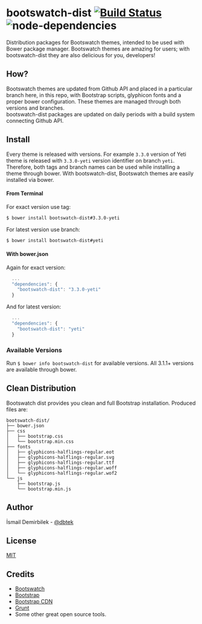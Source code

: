 bootswatch-dist [![Build Status](https://travis-ci.org/dbtek/bootswatch-dist.svg?branch=master)](https://travis-ci.org/dbtek/bootswatch-dist) ![node-dependencies](https://david-dm.org/dbtek/bootswatch-dist.png)
===============

Distribution packages for Bootswatch themes, intended to be used with Bower package manager. Bootswatch themes are amazing for users; with bootswatch-dist they are also delicious for you, developers!

## How?
Bootswatch themes are updated from Github API and placed in a particular branch here, in this repo, with Bootstrap scripts, glyphicon fonts and a proper bower configuration. These themes are managed through both versions and branches.  
bootswatch-dist packages are updated on daily periods with a build system connecting Github API.

## Install 
Every theme is released with versions. For example `3.3.0` version of Yeti theme is released with `3.3.0-yeti` version identifier on branch `yeti`. Therefore, both tags and branch names can be used while installing a theme through bower.
With bootswatch-dist, Bootswatch themes are easily installed via bower.

#### From Terminal
For exact version use tag:
```bash
$ bower install bootswatch-dist#3.3.0-yeti
```

For latest version use branch:
```bash
$ bower install bootswatch-dist#yeti
```

#### With bower.json
Again for exact version:
```js
  ...
  "dependencies": {
    "bootswatch-dist": "3.3.0-yeti"
  }
```
And for latest version:
```js
  ...
  "dependencies": {
    "bootswatch-dist": "yeti"
  }
```

### Available Versions
Run `$ bower info bootswatch-dist` for available versions. All 3.1.1+ versions are available through bower.


## Clean Distribution
Bootswatch dist provides you clean and full Bootstrap installation. Produced files are:

```
bootswatch-dist/
├── bower.json
├── css
│   ├── bootstrap.css
│   └── bootstrap.min.css
├── fonts
│   ├── glyphicons-halflings-regular.eot
│   ├── glyphicons-halflings-regular.svg
│   ├── glyphicons-halflings-regular.ttf
│   ├── glyphicons-halflings-regular.woff
│   └── glyphicons-halflings-regular.wof2
└── js
    ├── bootstrap.js
    └── bootstrap.min.js
```

## Author
İsmail Demirbilek - [@dbtek](http://twitter.com/dbtek)

## License
[MIT](http://opensource.org/licenses/MIT)

## Credits

- [Bootswatch](http://bootswatch.com)  
- [Bootstrap](http://getbootstrap.com)  
- [Bootstrap CDN](http://bootstrapcdn.com)  
- [Grunt](http://gruntjs.com/)
- Some other great open source tools.